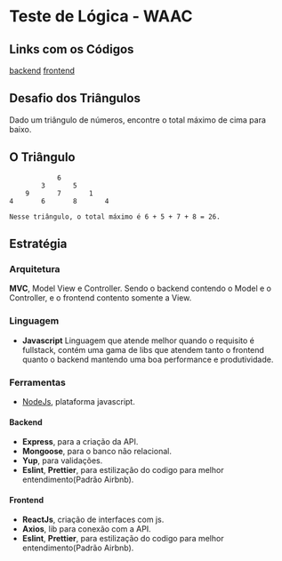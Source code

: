 # Teste de Lógica - WAAC 

## Links com os Códigos
[backend](https://github.com/SilvaMesquitaBruno/waac-backend-triangulos)
[frontend](https://github.com/SilvaMesquitaBruno/waac-frontend-triangulos)

## Desafio dos Triângulos

Dado um triângulo de números, encontre o total máximo de cima para baixo.

## O Triângulo

                6
            3       5
        9       7       1
    4       6       8       4    

    Nesse triângulo, o total máximo é 6 + 5 + 7 + 8 = 26.
 
## Estratégia

### Arquitetura

**MVC**, Model View e Controller.
Sendo o backend contendo o Model e o Controller, e o frontend contento somente a View.


### Linguagem

- **Javascript**
Linguagem que atende melhor quando o requisito é fullstack, contém uma gama de libs que atendem tanto o frontend quanto o backend mantendo uma boa performance e produtividade.

### Ferramentas

- [NodeJs](https://nodejs.org/en/), plataforma javascript.

#### Backend

- **Express**, para a criação da API.
- **Mongoose**, para o banco não relacional.
- **Yup**, para validações. 
- **Eslint**, **Prettier**, para estilização do codigo para melhor entendimento(Padrão Airbnb).

#### Frontend
    
- **ReactJs**, criação de interfaces com js.
- **Axios**, lib para conexão com a API.
- **Eslint**, **Prettier**, para estilização do codigo para melhor entendimento(Padrão Airbnb).

